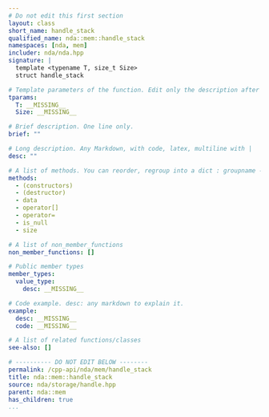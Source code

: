 ```yaml
---
# Do not edit this first section
layout: class
short_name: handle_stack
qualified_name: nda::mem::handle_stack
namespaces: [nda, mem]
includer: nda/nda.hpp
signature: |
  template <typename T, size_t Size>
  struct handle_stack

# Template parameters of the function. Edit only the description after the :
tparams:
  T: __MISSING__
  Size: __MISSING__

# Brief description. One line only.
brief: ""

# Long description. Any Markdown, with code, latex, multiline with |
desc: ""

# A list of methods. You can reorder, regroup into a dict : groupname -> list
methods:
  - (constructors)
  - (destructor)
  - data
  - operator[]
  - operator=
  - is_null
  - size

# A list of non_member_functions
non_member_functions: []

# Public member types
member_types:
  value_type:
    desc: __MISSING__

# Code example. desc: any markdown to explain it.
example:
  desc: __MISSING__
  code: __MISSING__

# A list of related functions/classes
see-also: []

# ---------- DO NOT EDIT BELOW --------
permalink: /cpp-api/nda/mem/handle_stack
title: nda::mem::handle_stack
source: nda/storage/handle.hpp
parent: nda::mem
has_children: true
...
```


